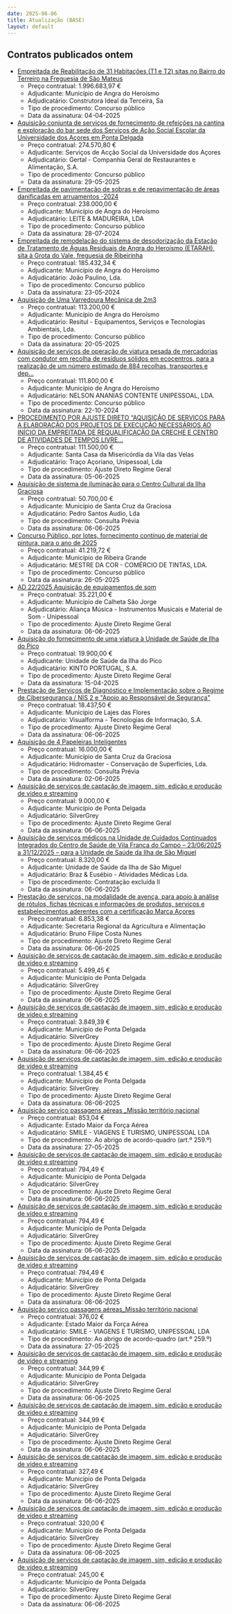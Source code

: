 ```yaml
---
date: 2025-06-06
title: Atualização (BASE)
layout: default
---
```

## Contratos publicados ontem

* [Empreitada de Reabilitação de 31 Habitações (T1 e T2) sitas no Bairro do Terreiro na Freguesia de São Mateus](https://www.base.gov.pt/Base4/pt/detalhe/?type=contratos&id=11488334)
  * Preço contratual: 1.996.683,97 €
  * Adjudicante: Município de Angra do Heroísmo
  * Adjudicatário: Construtora Ideal da Terceira, Sa
  * Tipo de procedimento: Concurso público
  * Data da assinatura: 04-04-2025
* [Aquisição conjunta de serviços de fornecimento de refeições na cantina e exploração do bar sede dos Serviços de Ação Social  Escolar da Universidade dos Açores em Ponta Delgada](https://www.base.gov.pt/Base4/pt/detalhe/?type=contratos&id=11486424)
  * Preço contratual: 274.570,80 €
  * Adjudicante: Serviços de Acção Social da Universidade dos Açores
  * Adjudicatário: Gertal - Companhia Geral de Restaurantes e Alimentação, S.A.
  * Tipo de procedimento: Concurso público
  * Data da assinatura: 29-05-2025
* [Empreitada de pavimentação de sobras e de repavimentação de áreas danificadas em arruamentos -2024](https://www.base.gov.pt/Base4/pt/detalhe/?type=contratos&id=11487907)
  * Preço contratual: 238.000,00 €
  * Adjudicante: Município de Angra do Heroísmo
  * Adjudicatário: LEITE & MADUREIRA, LDA
  * Tipo de procedimento: Concurso público
  * Data da assinatura: 28-07-2024
* [Empreitada de remodelação do sistema de desodorização da Estação de Tratamento de Águas Residuais de Angra do Heroísmo (ETARAH), sita à Grota do Vale, freguesia de Ribeirinha](https://www.base.gov.pt/Base4/pt/detalhe/?type=contratos&id=11488020)
  * Preço contratual: 185.432,34 €
  * Adjudicante: Município de Angra do Heroísmo
  * Adjudicatário: João Paulino, Lda.
  * Tipo de procedimento: Concurso público
  * Data da assinatura: 23-05-2024
* [Aquisição de Uma Varredoura Mecânica de 2m3](https://www.base.gov.pt/Base4/pt/detalhe/?type=contratos&id=11488105)
  * Preço contratual: 113.200,00 €
  * Adjudicante: Município de Angra do Heroísmo
  * Adjudicatário: Resitul - Equipamentos, Serviços e Tecnologias Ambientais, Lda.
  * Tipo de procedimento: Concurso público
  * Data da assinatura: 20-05-2025
* [Aquisição de serviços de operação de viatura pesada de mercadorias com condutor em recolha de resíduos sólidos em ecocentros, para a realização de um número estimado de 884 recolhas, transportes e dep...](https://www.base.gov.pt/Base4/pt/detalhe/?type=contratos&id=11487663)
  * Preço contratual: 111.800,00 €
  * Adjudicante: Município de Angra do Heroísmo
  * Adjudicatário: NELSON ANANIAS CONTENTE UNIPESSOAL, LDA.
  * Tipo de procedimento: Concurso público
  * Data da assinatura: 22-10-2024
* [PROCEDIMENTO POR AJUSTE DIRETO  “AQUISIÇÃO DE SERVIÇOS PARA A ELABORAÇÃO DOS PROJETOS DE EXECUÇÃO NECESSÁRIOS AO INÍCIO DA EMPREITADA DE REQUALIFICAÇÃO DA CRECHE E CENTRO DE ATIVIDADES DE TEMPOS LIVRE...](https://www.base.gov.pt/Base4/pt/detalhe/?type=contratos&id=11487979)
  * Preço contratual: 111.500,00 €
  * Adjudicante: Santa Casa da Misericórdia da Vila das Velas
  * Adjudicatário: Traço Açoriano, Unipessoal, Lda
  * Tipo de procedimento: Ajuste Direto Regime Geral
  * Data da assinatura: 05-06-2025
* [Aquisição de sistema de iluminação para o Centro Cultural da Ilha Graciosa](https://www.base.gov.pt/Base4/pt/detalhe/?type=contratos&id=11488320)
  * Preço contratual: 50.700,00 €
  * Adjudicante: Município de Santa Cruz da Graciosa
  * Adjudicatário: Pedro Santos Audio, Lda
  * Tipo de procedimento: Consulta Prévia
  * Data da assinatura: 06-06-2025
* [Concurso Público, por lotes, fornecimento contínuo de material de pintura, para o ano de 2025](https://www.base.gov.pt/Base4/pt/detalhe/?type=contratos&id=11488591)
  * Preço contratual: 41.219,72 €
  * Adjudicante: Município de Ribeira Grande
  * Adjudicatário: MESTRE DA COR - COMÉRCIO DE TINTAS, LDA.
  * Tipo de procedimento: Concurso público
  * Data da assinatura: 26-05-2025
* [AD 22/2025 Aquisição de equipamentos de som](https://www.base.gov.pt/Base4/pt/detalhe/?type=contratos&id=11488314)
  * Preço contratual: 35.221,00 €
  * Adjudicante: Município de Calheta São Jorge
  * Adjudicatário: Aliança Música - Instrumentos Musicais e Material de Som - Unipessoal
  * Tipo de procedimento: Ajuste Direto Regime Geral
  * Data da assinatura: 06-06-2025
* [Aquisição do fornecimento de uma viatura à Unidade de Saúde de Ilha do Pico](https://www.base.gov.pt/Base4/pt/detalhe/?type=contratos&id=11486878)
  * Preço contratual: 19.900,00 €
  * Adjudicante: Unidade de Saúde da Ilha do Pico
  * Adjudicatário: KINTO PORTUGAL, S.A.
  * Tipo de procedimento: Ajuste Direto Regime Geral
  * Data da assinatura: 15-04-2025
* [Prestação de Serviços de Diagnóstico e Implementação sobre o Regime de Cibersegurança / NIS 2 e "Apoio ao Responsável de Segurança"](https://www.base.gov.pt/Base4/pt/detalhe/?type=contratos&id=11486148)
  * Preço contratual: 18.437,50 €
  * Adjudicante: Município de Lajes das Flores
  * Adjudicatário: Visualforma - Tecnologias de Informação, S.A.
  * Tipo de procedimento: Ajuste Direto Regime Geral
  * Data da assinatura: 06-06-2025
* [Aquisição de 4 Papeleiras Inteligentes](https://www.base.gov.pt/Base4/pt/detalhe/?type=contratos&id=11488093)
  * Preço contratual: 16.000,00 €
  * Adjudicante: Município de Santa Cruz da Graciosa
  * Adjudicatário: Hidromaster - Conservação de Superfícies, Lda.
  * Tipo de procedimento: Consulta Prévia
  * Data da assinatura: 02-06-2025
* [Aquisição de serviços de captação de imagem, sim, edição e produção de vídeo e streaming](https://www.base.gov.pt/Base4/pt/detalhe/?type=contratos&id=11488565)
  * Preço contratual: 9.000,00 €
  * Adjudicante: Município de Ponta Delgada
  * Adjudicatário: SilverGrey
  * Tipo de procedimento: Ajuste Direto Regime Geral
  * Data da assinatura: 06-06-2025
* [Aquisição de serviços médicos na Unidade de Cuidados Continuados Integrados do Centro de Saúde de Vila Franca do Campo – 23/06/2025 a 31/12/2025 – para a Unidade de Saúde da Ilha de São Miguel](https://www.base.gov.pt/Base4/pt/detalhe/?type=contratos&id=11488553)
  * Preço contratual: 8.320,00 €
  * Adjudicante: Unidade de Saúde da Ilha de São Miguel
  * Adjudicatário: Braz & Eusébio - Atividades Médicas Lda.
  * Tipo de procedimento: Contratação excluída II
  * Data da assinatura: 06-06-2025
* [Prestação de serviços, na modalidade de avença, para apoio à análise de rótulos, fichas técnicas e informações de produtos, serviços e estabelecimentos aderentes com a certificação Marca Açores](https://www.base.gov.pt/Base4/pt/detalhe/?type=contratos&id=11488375)
  * Preço contratual: 6.853,38 €
  * Adjudicante: Secretaria Regional da Agricultura e Alimentação
  * Adjudicatário: Bruno Filipe Costa Nunes
  * Tipo de procedimento: Ajuste Direto Regime Geral
  * Data da assinatura: 06-06-2025
* [Aquisição de serviços de captação de imagem, sim, edição e produção de vídeo e streaming](https://www.base.gov.pt/Base4/pt/detalhe/?type=contratos&id=11488560)
  * Preço contratual: 5.499,45 €
  * Adjudicante: Município de Ponta Delgada
  * Adjudicatário: SilverGrey
  * Tipo de procedimento: Ajuste Direto Regime Geral
  * Data da assinatura: 06-06-2025
* [Aquisição de serviços de captação de imagem, sim, edição e produção de vídeo e streaming](https://www.base.gov.pt/Base4/pt/detalhe/?type=contratos&id=11488564)
  * Preço contratual: 3.849,39 €
  * Adjudicante: Município de Ponta Delgada
  * Adjudicatário: SilverGrey
  * Tipo de procedimento: Ajuste Direto Regime Geral
  * Data da assinatura: 06-06-2025
* [Aquisição de serviços de captação de imagem, sim, edição e produção de vídeo e streaming](https://www.base.gov.pt/Base4/pt/detalhe/?type=contratos&id=11488578)
  * Preço contratual: 1.384,45 €
  * Adjudicante: Município de Ponta Delgada
  * Adjudicatário: SilverGrey
  * Tipo de procedimento: Ajuste Direto Regime Geral
  * Data da assinatura: 06-06-2025
* [Aquisição serviço passagens aéreas _Missão território nacional](https://www.base.gov.pt/Base4/pt/detalhe/?type=contratos&id=11487155)
  * Preço contratual: 853,04 €
  * Adjudicante: Estado Maior da Força Aérea
  * Adjudicatário: SMILE - VIAGENS E TURISMO, UNIPESSOAL LDA
  * Tipo de procedimento: Ao abrigo de acordo-quadro (art.º 259.º)
  * Data da assinatura: 27-05-2025
* [Aquisição de serviços de captação de imagem, sim, edição e produção de vídeo e streaming](https://www.base.gov.pt/Base4/pt/detalhe/?type=contratos&id=11488575)
  * Preço contratual: 794,49 €
  * Adjudicante: Município de Ponta Delgada
  * Adjudicatário: SilverGrey
  * Tipo de procedimento: Ajuste Direto Regime Geral
  * Data da assinatura: 06-06-2025
* [Aquisição de serviços de captação de imagem, sim, edição e produção de vídeo e streaming](https://www.base.gov.pt/Base4/pt/detalhe/?type=contratos&id=11488572)
  * Preço contratual: 794,49 €
  * Adjudicante: Município de Ponta Delgada
  * Adjudicatário: SilverGrey
  * Tipo de procedimento: Ajuste Direto Regime Geral
  * Data da assinatura: 06-06-2025
* [Aquisição de serviços de captação de imagem, sim, edição e produção de vídeo e streaming](https://www.base.gov.pt/Base4/pt/detalhe/?type=contratos&id=11488566)
  * Preço contratual: 794,49 €
  * Adjudicante: Município de Ponta Delgada
  * Adjudicatário: SilverGrey
  * Tipo de procedimento: Ajuste Direto Regime Geral
  * Data da assinatura: 06-06-2025
* [Aquisição serviço passagens aéreas_Missão território nacional](https://www.base.gov.pt/Base4/pt/detalhe/?type=contratos&id=11487557)
  * Preço contratual: 376,02 €
  * Adjudicante: Estado Maior da Força Aérea
  * Adjudicatário: SMILE - VIAGENS E TURISMO, UNIPESSOAL LDA
  * Tipo de procedimento: Ao abrigo de acordo-quadro (art.º 259.º)
  * Data da assinatura: 27-05-2025
* [Aquisição de serviços de captação de imagem, sim, edição e produção de vídeo e streaming](https://www.base.gov.pt/Base4/pt/detalhe/?type=contratos&id=11488567)
  * Preço contratual: 344,99 €
  * Adjudicante: Município de Ponta Delgada
  * Adjudicatário: SilverGrey
  * Tipo de procedimento: Ajuste Direto Regime Geral
  * Data da assinatura: 06-06-2025
* [Aquisição de serviços de captação de imagem, sim, edição e produção de vídeo e streaming](https://www.base.gov.pt/Base4/pt/detalhe/?type=contratos&id=11488570)
  * Preço contratual: 344,99 €
  * Adjudicante: Município de Ponta Delgada
  * Adjudicatário: SilverGrey
  * Tipo de procedimento: Ajuste Direto Regime Geral
  * Data da assinatura: 06-06-2025
* [Aquisição de serviços de captação de imagem, sim, edição e produção de vídeo e streaming](https://www.base.gov.pt/Base4/pt/detalhe/?type=contratos&id=11488574)
  * Preço contratual: 327,49 €
  * Adjudicante: Município de Ponta Delgada
  * Adjudicatário: SilverGrey
  * Tipo de procedimento: Ajuste Direto Regime Geral
  * Data da assinatura: 06-06-2025
* [Aquisição de serviços de captação de imagem, sim, edição e produção de vídeo e streaming](https://www.base.gov.pt/Base4/pt/detalhe/?type=contratos&id=11488568)
  * Preço contratual: 320,00 €
  * Adjudicante: Município de Ponta Delgada
  * Adjudicatário: SilverGrey
  * Tipo de procedimento: Ajuste Direto Regime Geral
  * Data da assinatura: 06-06-2025
* [Aquisição de serviços de captação de imagem, sim, edição e produção de vídeo e streaming](https://www.base.gov.pt/Base4/pt/detalhe/?type=contratos&id=11488577)
  * Preço contratual: 245,00 €
  * Adjudicante: Município de Ponta Delgada
  * Adjudicatário: SilverGrey
  * Tipo de procedimento: Ajuste Direto Regime Geral
  * Data da assinatura: 06-06-2025

